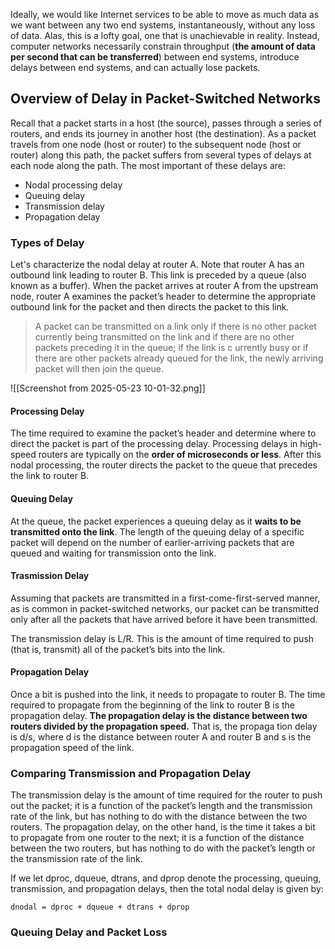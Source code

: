 Ideally, we would like Internet services to be able to move as much data as we want between any two end systems, instantaneously, without any loss of data. Alas, this is a lofty goal, one that is unachievable in reality. Instead, computer networks necessarily constrain
throughput (**the amount of data per second that can be transferred**) between end systems, introduce delays between end systems, and can actually lose packets.

## Overview of Delay in Packet-Switched Networks
Recall that a packet starts in a host (the source), passes through a series of routers, and ends its journey in another host (the destination). As a packet travels from one node (host or router) to the subsequent node (host or router) along this path, the packet suffers from several types of delays at each node along the path. The most important of these delays are:
- Nodal processing delay
- Queuing delay
- Transmission delay
- Propagation delay

### Types of Delay
Let's characterize the nodal delay at router A.
Note that router A has an outbound link leading to router B. This link is preceded by a queue (also known as a buffer). When the packet arrives at router A from the upstream node, router A examines the packet’s header to determine the appropriate outbound link for the packet and then directs the packet to this link.

>A packet can be transmitted on a link only if there is no other packet currently being transmitted on the link and if there are no other packets preceding it in the queue; if the link is c­ urrently busy or if there are other packets already queued for the link, the newly arriving packet will then join the queue.

![[Screenshot from 2025-05-23 10-01-32.png]]

#### Processing Delay
The time required to examine the packet’s header and determine where to direct the packet is part of the processing delay.
Processing delays in high-speed routers are typically on the **order of microseconds or less**. After this nodal processing, the router directs the packet to the queue that precedes the link to router B.
#### Queuing Delay
At the queue, the packet experiences a queuing delay as it **waits to be transmitted onto the link**. The length of the queuing delay of a specific packet will depend on the number of earlier-arriving packets that are queued and waiting for transmission onto the link.

#### Trasmission Delay
Assuming that packets are transmitted in a first-come-first-served manner, as is common in packet-switched networks, our packet can be transmitted only after all the packets that have arrived before it have been transmitted.

The transmission delay is L/R. This is the amount of time required to push (that is, transmit) all of the packet’s bits into the link.

#### Propagation Delay
Once a bit is pushed into the link, it needs to propagate to router B. The time required to propagate from the beginning of the link to router B is the propagation delay.
**The propagation delay is the distance between two routers divided by the propagation speed.** That is, the propaga tion delay is d/s, where d is the distance between router A and router B and s is the propagation speed of the link.

### Comparing Transmission and Propagation Delay
The transmission delay is the amount of time required for the router to push out the packet; it is a function of the packet’s length and the transmission rate of the link, but has nothing to do with the distance between the two routers. The propagation delay, on the other hand, is the time it takes a bit to propagate from one router to the next; it is a function of the distance between the two routers, but has nothing to do with the packet’s length or the transmission rate of the link.

If we let dproc, dqueue, dtrans, and dprop denote the processing, queuing, transmission,
and propagation delays, then the total nodal delay is given by:

```
dnodal = dproc + dqueue + dtrans + dprop
```

### Queuing Delay and Packet Loss
